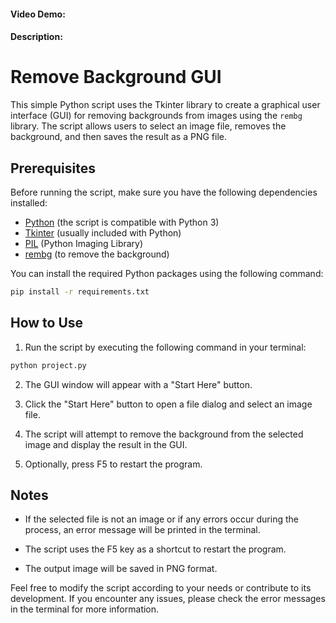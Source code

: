 #### Video Demo:  <URL HERE>
#### Description:

# Remove Background GUI

This simple Python script uses the Tkinter library to create a graphical user interface (GUI) for removing backgrounds from images using the `rembg` library. The script allows users to select an image file, removes the background, and then saves the result as a PNG file.

## Prerequisites

Before running the script, make sure you have the following dependencies installed:

- [Python](https://www.python.org/downloads/) (the script is compatible with Python 3)
- [Tkinter](https://docs.python.org/3/library/tkinter.html) (usually included with Python)
- [PIL](https://python-pillow.org/) (Python Imaging Library)
- [rembg](https://pypi.org/project/rembg/) (to remove the background)

You can install the required Python packages using the following command:

```bash
pip install -r requirements.txt
```

## How to Use

1. Run the script by executing the following command in your terminal:

```bash
python project.py
```

2. The GUI window will appear with a "Start Here" button.

3. Click the "Start Here" button to open a file dialog and select an image file.

4. The script will attempt to remove the background from the selected image and display the result in the GUI.

5. Optionally, press F5 to restart the program.

## Notes

- If the selected file is not an image or if any errors occur during the process, an error message will be printed in the terminal.

- The script uses the F5 key as a shortcut to restart the program.

- The output image will be saved in PNG format.

Feel free to modify the script according to your needs or contribute to its development. If you encounter any issues, please check the error messages in the terminal for more information.
